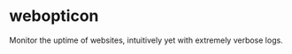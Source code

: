 webopticon
==========

Monitor the uptime of websites, intuitively yet with extremely verbose logs.
